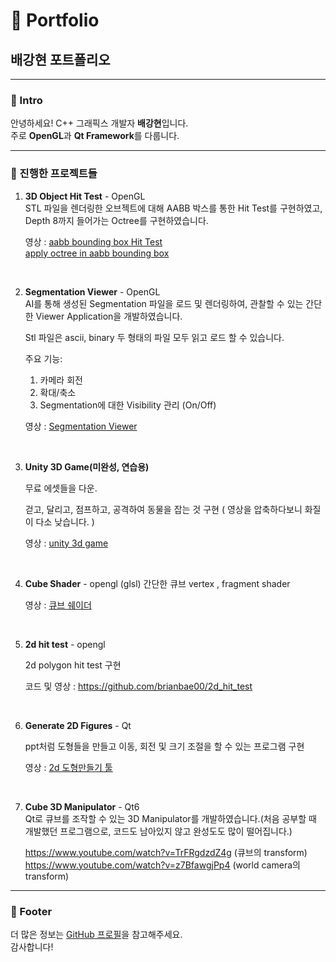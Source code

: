 # 🎨 Portfolio

## 배강현 포트폴리오

---

### 👋 Intro

안녕하세요! C++ 그래픽스 개발자 **배강현**입니다.  
주로 **OpenGL**과 **Qt Framework**를 다룹니다.

---

### 📂 진행한 프로젝트들

1. **3D Object Hit Test** - OpenGL  
   STL 파일을 렌더링한 오브젝트에 대해 AABB 박스를 통한 Hit Test를 구현하였고, Depth 8까지 들어가는 Octree를 구현하였습니다.

   영상 :
   [aabb bounding box Hit Test](https://github.com/user-attachments/assets/9dccb044-96c4-4f9f-8985-fe5c82e8b470)   
   [apply octree in aabb bounding box](https://github.com/user-attachments/assets/1d2de8b1-4cc2-4d60-abad-576a607e0aaf)



<br>


2. **Segmentation Viewer** - OpenGL  
   AI를 통해 생성된 Segmentation 파일을 로드 및 렌더링하여, 관찰할 수 있는 간단한 Viewer Application을 개발하였습니다.

   Stl 파일은 ascii, binary 두 형태의 파일 모두 읽고 로드 할 수 있습니다.


   주요 기능:  
   1) 카메라 회전  
   2) 확대/축소  
   3) Segmentation에 대한 Visibility 관리 (On/Off)
      
   영상 : [Segmentation Viewer](https://github.com/user-attachments/assets/7a594fa0-2d65-4fac-a01b-aa1d0c40eee3)



<br>


3. **Unity 3D Game(미완성, 연습용)**
   
   무료 에셋들을 다운.

   걷고, 달리고, 점프하고, 공격하여 동물을 잡는 것 구현 ( 영상을 압축하다보니 화질이 다소 낮습니다. )
   
   영상 : [unity 3d game](https://github.com/user-attachments/assets/4b09b43a-6ef3-490e-971f-0fcfe84ea9bb)


<br>


4. **Cube Shader** - opengl (glsl)
  간단한 큐브 vertex , fragment shader

     영상 : [큐브 쉐이더](https://github.com/user-attachments/assets/e9c0d485-c177-4f07-92f6-25fb9080f232)
  


<br>


5. **2d hit test** - opengl
   
    2d polygon hit test 구현
   
   코드 및 영상 : https://github.com/brianbae00/2d_hit_test


<br>


6. **Generate 2D Figures** - Qt
   
   ppt처럼 도형들을 만들고 이동, 회전 및 크기 조절을 할 수 있는 프로그램 구현

   영상 : [2d 도형만들기 툴](https://github.com/user-attachments/assets/29cffb28-d170-44e4-82e9-4761407d0e8d)


<br>


7. **Cube 3D Manipulator** - Qt6  
   Qt로 큐브를 조작할 수 있는 3D Manipulator를 개발하였습니다.(처음 공부할 때 개발했던 프로그램으로, 코드도 남아있지 않고 완성도도 많이 떨어집니다.)
   
   https://www.youtube.com/watch?v=TrFRgdzdZ4g    (큐브의 transform)  
   https://www.youtube.com/watch?v=z7BfawgjPp4    (world camera의 transform)





---

### 🌟 Footer

더 많은 정보는 [GitHub 프로필](https://github.com/brianbae00)을 참고해주세요.  
감사합니다!
